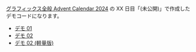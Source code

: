 [グラフィックス全般 Advent Calendar 2024](https://qiita.com/advent-calendar/2024/graphics) の XX 日目「(未公開)」で作成したデモコードになります。

* [デモ 01](https://ttk1.github.io/gac-2024/demo01/)
* [デモ 02](https://ttk1.github.io/gac-2024/demo02/)
* [デモ 02 (軽量版)](https://ttk1.github.io/gac-2024/demo02lite/)
